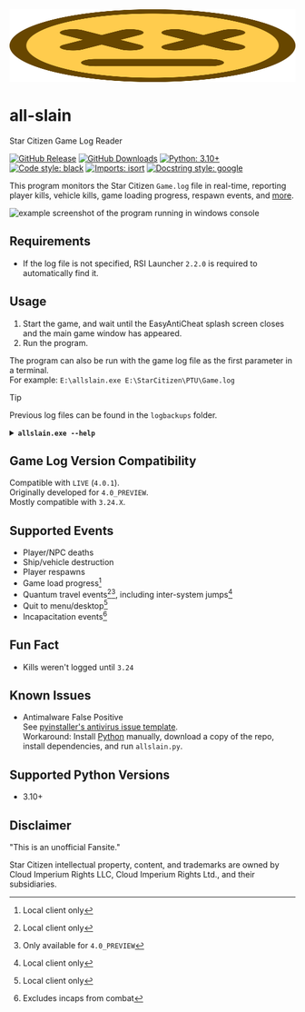 <img src="icon/ded.svg" width="100%" height="128">

# all-slain
Star Citizen Game Log Reader

[![GitHub Release](https://img.shields.io/github/v/release/DimmaDont/all-slain)](https://github.com/DimmaDont/all-slain/releases)
[![GitHub Downloads](https://img.shields.io/github/downloads/DimmaDont/all-slain/total)](https://github.com/DimmaDont/all-slain/releases)
[![Python: 3.10+](https://img.shields.io/badge/python-3.10+-blue.svg?logo=python&logoColor=white)](https://www.python.org/)
[![Code style: black](https://img.shields.io/badge/code%20style-black-000000.svg)](https://github.com/psf/black)
[![Imports: isort](https://img.shields.io/badge/%20imports-isort-%231674b1?style=flat&labelColor=ef8336)](https://pycqa.github.io/isort/)
[![Docstring style: google](https://img.shields.io/badge/docstring%20style-google-000000.svg)](https://github.com/google/styleguide/blob/gh-pages/pyguide.md#38-comments-and-docstrings)

This program monitors the Star Citizen `Game.log` file in real-time, reporting player kills, vehicle kills, game loading progress, respawn events, and [more](#supported-events).

![example screenshot of the program running in windows console](https://github.com/user-attachments/assets/0fa1d08e-776e-449c-b78b-59bf07c5a20c)

## Requirements
* If the log file is not specified, RSI Launcher `2.2.0` is required to automatically find it.

## Usage
1. Start the game, and wait until the EasyAntiCheat splash screen closes and the main game window has appeared.
2. Run the program.

The program can also be run with the game log file as the first parameter in a terminal.\
For example: `E:\allslain.exe E:\StarCitizen\PTU\Game.log`

> [!TIP]
> Previous log files can be found in the `logbackups` folder.

<details>
<summary><b><code>allslain.exe --help</code></b></summary>

```
usage: allslain.exe [-h] [-d] [-r] [-q] [-v] [file]
positional arguments:
  file

options:
  -h, --help         show this help message and exit
  -d, --debug
  -r, --replay       replays the log as if running live
  -q, --quit-on-eof  quit when end of log is reached
  -v, --verbose
```
</details>

## Game Log Version Compatibility
Compatible with `LIVE` (`4.0.1`).\
Originally developed for `4.0_PREVIEW`.\
Mostly compatible with `3.24.X`.

## Supported Events
* Player/NPC deaths
* Ship/vehicle destruction
* Player respawns
* Game load progress[^1]
* Quantum travel events[^1][^3], including inter-system jumps[^1]
* Quit to menu/desktop[^1]
* Incapacitation events[^2]

[^1]: Local client only
[^2]: Excludes incaps from combat
[^3]: Only available for `4.0_PREVIEW`

## Fun Fact
* Kills weren't logged until `3.24`

## Known Issues
* Antimalware False Positive\
See [pyinstaller's antivirus issue template](https://github.com/pyinstaller/pyinstaller/blob/develop/.github/ISSUE_TEMPLATE/antivirus.md).\
Workaround: Install [Python](https://www.python.org/downloads/) manually, download a copy of the repo, install dependencies, and run `allslain.py`.

## Supported Python Versions
* 3.10+

## Disclaimer
"This is an unofficial Fansite."

Star Citizen intellectual property, content, and trademarks are owned by Cloud Imperium Rights LLC, Cloud Imperium Rights Ltd., and their subsidiaries.
